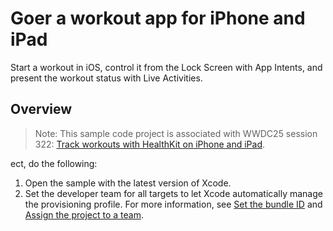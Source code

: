 # Goer a workout app for iPhone and iPad

Start a workout in iOS, control it from the Lock Screen with App Intents, and present the workout status with Live Activities.

## Overview

> Note: This sample code project is associated with WWDC25 session 322:
[Track workouts with HealthKit on iPhone and iPad](https://developer.apple.com/wwdc25/322/).

ect, do the following:

1. Open the sample with the latest version of Xcode.
2. Set the developer team for all targets to let Xcode automatically manage the provisioning profile. For more information, see [Set the bundle ID](https://developer.apple.com/documentation/xcode/preparing-your-app-for-distribution#Set-the-bundle-ID) and [Assign the project to a team](https://developer.apple.com/documentation/xcode/preparing-your-app-for-distribution#Assign-the-project-to-a-team).
